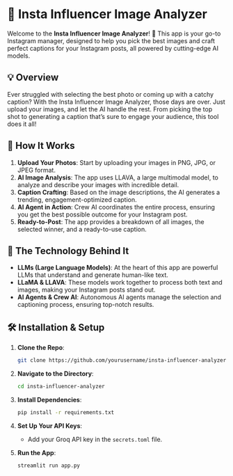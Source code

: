 # 📸 Insta Influencer Image Analyzer

Welcome to the **Insta Influencer Image Analyzer**! 🚀 This app is your go-to Instagram manager, designed to help you pick the best images and craft perfect captions for your Instagram posts, all powered by cutting-edge AI models.

## 💡 Overview

Ever struggled with selecting the best photo or coming up with a catchy caption? With the Insta Influencer Image Analyzer, those days are over. Just upload your images, and let the AI handle the rest. From picking the top shot to generating a caption that’s sure to engage your audience, this tool does it all!

## 🔧 How It Works

1. **Upload Your Photos**: Start by uploading your images in PNG, JPG, or JPEG format.
2. **AI Image Analysis**: The app uses LLAVA, a large multimodal model, to analyze and describe your images with incredible detail.
3. **Caption Crafting**: Based on the image descriptions, the AI generates a trending, engagement-optimized caption.
4. **AI Agent in Action**: Crew AI coordinates the entire process, ensuring you get the best possible outcome for your Instagram post.
5. **Ready-to-Post**: The app provides a breakdown of all images, the selected winner, and a ready-to-use caption.

## 🚀 The Technology Behind It

- **LLMs (Large Language Models)**: At the heart of this app are powerful LLMs that understand and generate human-like text.
- **LLaMA & LLAVA**: These models work together to process both text and images, making your Instagram posts stand out.
- **AI Agents & Crew AI**: Autonomous AI agents manage the selection and captioning process, ensuring top-notch results.

## 🛠 Installation & Setup

1. **Clone the Repo**:
    ```bash
    git clone https://github.com/yourusername/insta-influencer-analyzer.git
    ```
2. **Navigate to the Directory**:
    ```bash
    cd insta-influencer-analyzer
    ```
3. **Install Dependencies**:
    ```bash
    pip install -r requirements.txt
    ```
4. **Set Up Your API Keys**:
   - Add your Groq API key in the `secrets.toml` file.

5. **Run the App**:
    ```bash
    streamlit run app.py
    ```